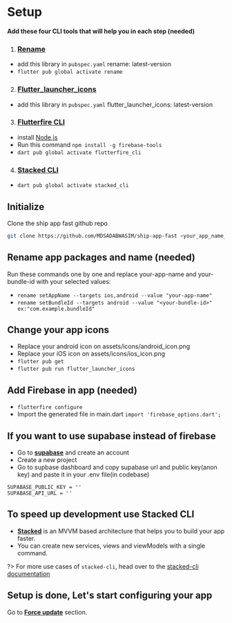 # Setup

**Add these four CLI tools that will help you in each step (needed)**

1. ### [Rename](https://pub.dev/packages/rename)
- add this library in `pubspec.yaml` rename: latest-version
- ```flutter pub global activate rename```

2. ### [Flutter_launcher_icons](https://pub.dev/packages/flutter_launcher_icons)
- add this library in `pubspec.yaml` flutter_launcher_icons: latest-version

3. ### [Flutterfire CLI](https://firebase.flutter.dev/docs/cli/)
- install [Node.js](https://nodejs.org/en/download)
- Run this command `npm install -g firebase-tools`
- ```dart pub global activate flutterfire_cli```

4. ### [Stacked CLI](https://stacked.filledstacks.com/docs/tooling/stacked-cli/)
- ```dart pub global activate stacked_cli```

## Initialize

Clone the ship app fast github repo

```bash
git clone https://github.com/MDSADABWASIM/ship-app-fast <your_app_name_here>
```

## Rename app packages and name (needed)

Run these commands one by one and replace your-app-name and your-bundle-id with your selected values: 
- ```rename setAppName --targets ios,android --value "your-app-name"```
- ```rename setBundleId --targets android --value "<your-bundle-id>" ex:"com.example.bundleId"```


## Change your app icons

- Replace your android icon on assets/icons/android_icon.png
- Replace your iOS icon on assets/icons/ios_icon.png
- `flutter pub get`
- `flutter pub run flutter_launcher_icons`

## Add Firebase in app (needed)
- ```flutterfire configure```
-   Import the generated file in main.dart  ```import 'firebase_options.dart';```

## If you want to use supabase instead of firebase
- Go to **[supabase](https://supabase.io/)** and create an account
- Create a new project
- Go to supbase dashboard and copy supabase url and public key(anon key) and paste it in your .env file(in codebase)

```
SUPABASE_PUBLIC_KEY = ''
SUPABASE_API_URL = ''
```

## To speed up development use Stacked CLI
-   **[Stacked](https://stacked.filledstacks.com)** is an MVVM based architecture that helps you to build your app faster.
-   You can create new services, views and viewModels with a single command.

?> For more use cases of `stacked-cli`, head over to the [stacked-cli documentation](https://stacked.filledstacks.com/docs/getting-started/overview)

## Setup is done, Let's start configuring your app

Go to **[Force update](force_update.md)** section.

